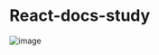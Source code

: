 # React-docs-study

![image](https://github.com/ocarinamachine/React-docs-study/assets/67469148/4cf42b38-5a76-49bf-a00c-0a2336f402c3)
